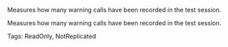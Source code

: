Measures how many warning calls have been recorded in the test session.
	
Measures how many warning calls have been recorded in the test session.

Tags: ReadOnly, NotReplicated